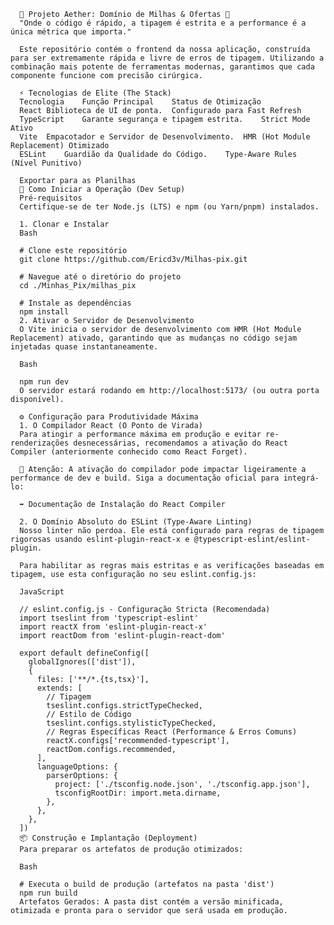       🌌 Projeto Aether: Domínio de Milhas & Ofertas 🌌
      "Onde o código é rápido, a tipagem é estrita e a performance é a única métrica que importa."

      Este repositório contém o frontend da nossa aplicação, construída para ser extremamente rápida e livre de erros de tipagem. Utilizando a combinação mais potente de ferramentas modernas, garantimos que cada componente funcione com precisão cirúrgica.

      ⚡ Tecnologias de Elite (The Stack)
      Tecnologia	Função Principal	Status de Otimização
      React	Biblioteca de UI de ponta.	Configurado para Fast Refresh
      TypeScript	Garante segurança e tipagem estrita.	Strict Mode Ativo
      Vite	Empacotador e Servidor de Desenvolvimento.	HMR (Hot Module Replacement) Otimizado
      ESLint	Guardião da Qualidade do Código.	Type-Aware Rules (Nível Punitivo)

      Exportar para as Planilhas
      🚀 Como Iniciar a Operação (Dev Setup)
      Pré-requisitos
      Certifique-se de ter Node.js (LTS) e npm (ou Yarn/pnpm) instalados.

      1. Clonar e Instalar
      Bash

      # Clone este repositório
      git clone https://github.com/Ericd3v/Milhas-pix.git

      # Navegue até o diretório do projeto
      cd ./Minhas_Pix/milhas_pix

      # Instale as dependências
      npm install
      2. Ativar o Servidor de Desenvolvimento
      O Vite inicia o servidor de desenvolvimento com HMR (Hot Module Replacement) ativado, garantindo que as mudanças no código sejam injetadas quase instantaneamente.

      Bash

      npm run dev
      O servidor estará rodando em http://localhost:5173/ (ou outra porta disponível).

      ⚙️ Configuração para Produtividade Máxima
      1. O Compilador React (O Ponto de Virada)
      Para atingir a performance máxima em produção e evitar re-renderizações desnecessárias, recomendamos a ativação do React Compiler (anteriormente conhecido como React Forget).

      🚨 Atenção: A ativação do compilador pode impactar ligeiramente a performance de dev e build. Siga a documentação oficial para integrá-lo:

      ➡️ Documentação de Instalação do React Compiler

      2. O Domínio Absoluto do ESLint (Type-Aware Linting)
      Nosso linter não perdoa. Ele está configurado para regras de tipagem rigorosas usando eslint-plugin-react-x e @typescript-eslint/eslint-plugin.

      Para habilitar as regras mais estritas e as verificações baseadas em tipagem, use esta configuração no seu eslint.config.js:

      JavaScript

      // eslint.config.js - Configuração Stricta (Recomendada)
      import tseslint from 'typescript-eslint'
      import reactX from 'eslint-plugin-react-x'
      import reactDom from 'eslint-plugin-react-dom'

      export default defineConfig([
        globalIgnores(['dist']),
        {
          files: ['**/*.{ts,tsx}'],
          extends: [
            // Tipagem
            tseslint.configs.strictTypeChecked, 
            // Estilo de Código
            tseslint.configs.stylisticTypeChecked,
            // Regras Específicas React (Performance & Erros Comuns)
            reactX.configs['recommended-typescript'],
            reactDom.configs.recommended,
          ],
          languageOptions: {
            parserOptions: {
              project: ['./tsconfig.node.json', './tsconfig.app.json'],
              tsconfigRootDir: import.meta.dirname,
            },
          },
        },
      ])
      📦 Construção e Implantação (Deployment)
      Para preparar os artefatos de produção otimizados:

      Bash

      # Executa o build de produção (artefatos na pasta 'dist')
      npm run build
      Artefatos Gerados: A pasta dist contém a versão minificada, otimizada e pronta para o servidor que será usada em produção.